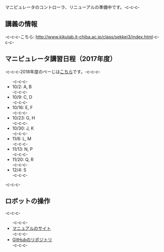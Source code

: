 マニピュレータのコントローラ、リニューアルの準備中です。-c-c-c-<h2>講義の情報</h2>-c-c-c-こちら: <a href="http://www.kikulab.it-chiba.ac.jp/class/sekkei3/index.html">http://www.kikulab.it-chiba.ac.jp/class/sekkei3/index.html</a>-c-c-c-<h2>マニピュレータ講習日程（2017年度）</h2>-c-c-c-2018年度のぺーじは<a href="https://lab.ueda.tech/?page_id=3458" rel="noopener" target="_blank">こちら</a>です。-c-c-c-<ul>-c-c-c- 	<li>10/2: A, B</li>-c-c-c- 	<li>10/9: C, D</li>-c-c-c- 	<li>10/16: E, F</li>-c-c-c- 	<li>10/23: G, H</li>-c-c-c- 	<li>10/30: J, K</li>-c-c-c- 	<li>11/6: L, M</li>-c-c-c- 	<li>11/13: N, P</li>-c-c-c- 	<li>11/20: Q, R</li>-c-c-c- 	<li>12/4: S</li>-c-c-c-</ul>-c-c-c-<h2>ロボットの操作</h2>-c-c-c-<ul>-c-c-c- 	<li><a href="https://ryuichiueda.github.io/RobotDesign3/index.html">マニュアルのサイト</a></li>-c-c-c- 	<li><a href="https://github.com/ryuichiueda/RobotDesign3">GitHubのリポジトリ</a></li>-c-c-c-</ul>
